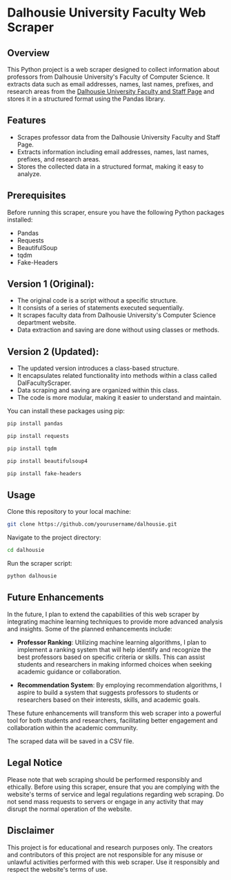 # Dalhousie University Faculty Web Scraper

## Overview

This Python project is a web scraper designed to collect information about professors from Dalhousie University's Faculty of Computer Science. It extracts data such as email addresses, names, last names, prefixes, and research areas from the [Dalhousie University Faculty and Staff Page](https://www.dal.ca/faculty/computerscience/faculty-staff.html) and stores it in a structured format using the Pandas library.

## Features

- Scrapes professor data from the Dalhousie University Faculty and Staff Page.
- Extracts information including email addresses, names, last names, prefixes, and research areas.
- Stores the collected data in a structured format, making it easy to analyze.

## Prerequisites

Before running this scraper, ensure you have the following Python packages installed:

- Pandas
- Requests
- BeautifulSoup
- tqdm
- Fake-Headers

## Version 1 (Original):

- The original code is a script without a specific structure.
- It consists of a series of statements executed sequentially.
- It scrapes faculty data from Dalhousie University's Computer Science department website.
- Data extraction and saving are done without using classes or methods.


## Version 2 (Updated):
- The updated version introduces a class-based structure.
- It encapsulates related functionality into methods within a class called DalFacultyScraper.
- Data scraping and saving are organized within this class.
- The code is more modular, making it easier to understand and maintain.


You can install these packages using pip:

```bash
pip install pandas
```
```bash
pip install requests

```
```bash
pip install tqdm

```
```bash
pip install beautifulsoup4

```
```bash
pip install fake-headers

```

## Usage

Clone this repository to your local machine:
```bash
git clone https://github.com/yourusername/dalhousie.git
```

Navigate to the project directory:
```bash
cd dalhousie
```

Run the scraper script:
```bash
python dalhousie
```

## Future Enhancements

In the future, I plan to extend the capabilities of this web scraper by integrating machine learning techniques to provide more advanced analysis and insights. Some of the planned enhancements include:

- **Professor Ranking**: Utilizing machine learning algorithms, I plan to implement a ranking system that will help identify and recognize the best professors based on specific criteria or skills. This can assist students and researchers in making informed choices when seeking academic guidance or collaboration.

- **Recommendation System**: By employing recommendation algorithms, I aspire to build a system that suggests professors to students or researchers based on their interests, skills, and academic goals.

These future enhancements will transform this web scraper into a powerful tool for both students and researchers, facilitating better engagement and collaboration within the academic community.


The scraped data will be saved in a CSV file.

## Legal Notice
Please note that web scraping should be performed responsibly and ethically. Before using this scraper, ensure that you are complying with the website's terms of service and legal regulations regarding web scraping. Do not send mass requests to servers or engage in any activity that may disrupt the normal operation of the website.

## Disclaimer
This project is for educational and research purposes only. The creators and contributors of this project are not responsible for any misuse or unlawful activities performed with this web scraper. Use it responsibly and respect the website's terms of use.

